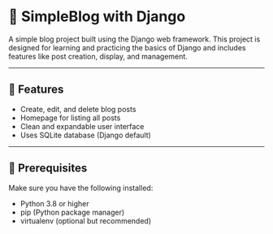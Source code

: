 # 📝 SimpleBlog with Django

A simple blog project built using the Django web framework. This project is designed for learning and practicing the basics of Django and includes features like post creation, display, and management.

---

## 🚀 Features

- Create, edit, and delete blog posts  
- Homepage for listing all posts  
- Clean and expandable user interface  
- Uses SQLite database (Django default)

---

## 🧰 Prerequisites

Make sure you have the following installed:

- Python 3.8 or higher  
- pip (Python package manager)  
- virtualenv (optional but recommended)

